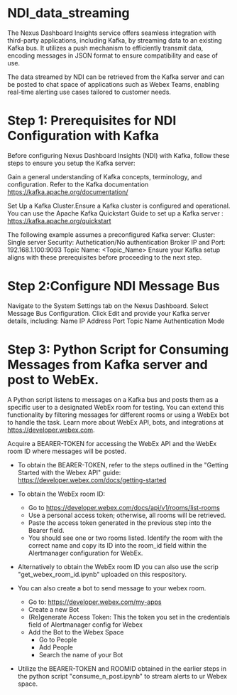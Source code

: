 # NDI_data_streaming

  The Nexus Dashboard Insights service offers seamless integration with third-party applications, including Kafka, by streaming data to an existing Kafka bus. It utilizes a push mechanism to efficiently   transmit data, encoding messages in JSON format to ensure compatibility and ease of use.

  The data streamed by NDI can be retrieved from the Kafka server and can be posted to chat space of applications such as Webex Teams, enabling real-time alerting use cases tailored to customer needs.

# Step 1: Prerequisites for NDI Configuration with Kafka

  Before configuring Nexus Dashboard Insights (NDI) with Kafka, follow these steps to ensure you setup the Kafka server:

  Gain a general understanding of Kafka concepts, terminology, and configuration.
  Refer to the Kafka documentation https://kafka.apache.org/documentation/

  Set Up a Kafka Cluster.Ensure a Kafka cluster is configured and operational.
  You can use the Apache Kafka Quickstart Guide to set up a Kafka server : https://kafka.apache.org/quickstart

  The following example assumes a preconfigured Kafka server:
    Cluster: Single server
    Security: Authetication/No authentication 
    Broker IP and Port: 192.168.1.100:9093
    Topic Name: <Topic_Name>
    Ensure your Kafka setup aligns with these prerequisites before proceeding to the next step.
    
# Step 2:Configure NDI Message Bus

  Navigate to the System Settings tab on the Nexus Dashboard.
  Select Message Bus Configuration.
  Click Edit and provide your Kafka server details, including:
  Name
  IP Address
  Port
  Topic Name
  Authentication Mode
  
# Step 3: Python Script for Consuming Messages from Kafka server and post to WebEx.

  A Python script listens to messages on a Kafka bus and posts them as a specific user to a designated WebEx room for testing. You can extend this functionality by filtering messages for different rooms   or using a WebEx bot to handle the task. Learn more about WebEx API, bots, and integrations at https://developer.webex.com.
  
  Acquire a BEARER-TOKEN for accessing the WebEx API and the WebEx room ID where messages will be posted.
  
  -  To obtain the BEARER-TOKEN, refer to the steps outlined in the "Getting Started with the Webex API" guide: https://developer.webex.com/docs/getting-started
  -  To obtain the WebEx room ID:
        + Go to https://developer.webex.com/docs/api/v1/rooms/list-rooms
        + Use a personal access token; otherwise, all rooms will be retrieved.
        + Paste the access token generated in the previous step into the Bearer field.
        + You should see one or two rooms listed. Identify the room with the correct name and copy its ID into the room_id field within the Alertmanager configuration for WebEx.
          
  -  Alternatively to obtain the WebEx room ID you can also use the scrip "get_webex_room_id.ipynb" uploaded on this respository.
    
  -  You can also create a bot to send message to your webex room.
      +  Go to: https://developer.webex.com/my-apps
      +  Create a new Bot
      +  (Re)generate Access Token: This the token you set in the credentials field of Alertmanager config for Webex
      +  Add the Bot to the Webex Space
          *  Go to People
          *  Add People
          *  Search the name of your Bot
            
  -  Utilize the BEARER-TOKEN and ROOMID obtained in the earlier steps in the python script "consume_n_post.ipynb" to  stream alerts  to ur Webex space.
    

  

